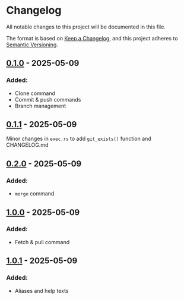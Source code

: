 # Changelog

All notable changes to this project will be documented in this file.

The format is based on [Keep a Changelog](https://keepachangelog.com/en/1.0.0/), and this project adheres to [Semantic Versioning](https://semver.org/spec/v2.0.0.html).

## [0.1.0] - 2025-05-09

### Added:

- Clone command
- Commit & push commands
- Branch management

## [0.1.1] - 2025-05-09

Minor changes in `exec.rs` to add `git_exists()` function and CHANGELOG.md

## [0.2.0] - 2025-05-09

### Added:

- `merge` command

## [1.0.0] - 2025-05-09

### Added:

- Fetch & pull command

## [1.0.1] - 2025-05-09

### Added:

- Aliases and help texts

[0.1.0]: https://github.com/ItsMeViipeR/gitwarp/releases/tag/v0.1.0
[0.1.1]: https://github.com/ItsMeViipeR/gitwarp/releases/tag/v0.1.1
[0.2.0]: https://github.com/ItsMeViipeR/gitwarp/releases/tag/v0.2.0
[1.0.0]: https://github.com/ItsMeViipeR/gitwarp/releases/tag/v1.0.0
[1.0.1]: https://github.com/ItsMeViipeR/gitwarp/releases/tag/v1.0.1
